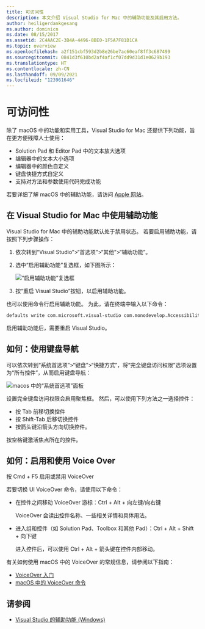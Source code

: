 ```yaml
---
title: 可访问性
description: 本文介绍 Visual Studio for Mac 中的辅助功能及其启用方法。
author: heiligerdankgesang
ms.author: dominicn
ms.date: 08/15/2017
ms.assetid: 2C4AAC2E-3B4A-4496-8BE0-1F5A7F81D1CA
ms.topic: overview
ms.openlocfilehash: a2f151cbf593d2b8e26be7ac60eaf8ff3c687499
ms.sourcegitcommit: 0841d3f610bd2af4af1cf07dd9d31d1e0629b193
ms.translationtype: HT
ms.contentlocale: zh-CN
ms.lasthandoff: 09/09/2021
ms.locfileid: "123961646"
---
```

# <a name="accessibility"></a>可访问性

除了 macOS 中的功能和实用工具，Visual Studio for Mac 还提供下列功能，旨在更方便残障人士使用：

- Solution Pad 和 Editor Pad 中的文本放大选项
- 编辑器中的文本大小选项
- 编辑器中的颜色自定义
- 键盘快捷方式自定义
- 支持对方法和参数使用代码完成功能

若要详细了解 macOS 中的辅助功能，请访问 [Apple 网站](https://www.apple.com/accessibility/mac/)。

## <a name="using-accessibility-features-in-visual-studio-for-mac"></a>在 Visual Studio for Mac 中使用辅助功能

Visual Studio for Mac 中的辅助功能默认处于禁用状态。 若要启用辅助功能，请按照下列步骤操作：

1. 依次转到“Visual Studio”>“首选项”>“其他”>“辅助功能”。

2. 选中“启用辅助功能”复选框，如下图所示：

    ![“启用辅助功能”复选框](media/accessibility-image1.png)

3. 按“重启 Visual Studio”按钮，以启用辅助功能。

也可以使用命令行启用辅助功能。 为此，请在终端中输入以下命令：

```bash
defaults write com.microsoft.visual-studio com.monodevelop.AccessibilityEnabled 1
```

启用辅助功能后，需要重启 Visual Studio。

## <a name="how-to-use-keyboard-navigation"></a>如何：使用键盘导航

可以依次转到“系统首选项”>“键盘”>“快捷方式”，将“完全键盘访问权限”选项设置为“所有控件”，从而启用键盘导航：

![macos 中的“系统首选项”面板](media/accessibility-image2.png)

设置完全键盘访问权限会启用聚焦框。 然后，可以使用下列方法之一选择控件：

- 按 Tab 前移切换控件
- 按 Shift-Tab 后移切换控件
- 按箭头键沿箭头方向切换控件。

按空格键激活焦点所在的控件。

## <a name="how-to-enable-and-use-voice-over"></a>如何：启用和使用 Voice Over

按 Cmd + F5 启用或禁用 VoiceOver

若要切换 UI VoiceOver 命令，请使用以下命令：

- 在控件之间移动 VoiceOver 游标：Ctrl + Alt + 向左键/向右键

   VoiceOver 会读出控件名称、一些相关详情和具体用法。

- 进入组和控件（如 Solution Pad、Toolbox 和其他 Pad）：Ctrl + Alt + Shift + 向下键

   进入控件后，可以使用 Ctrl + Alt + 箭头键在控件内部移动。

有关如何使用 macOS 中的 VoiceOver 的常规信息，请参阅以下指南：

- [VoiceOver 入门](https://help.apple.com/voiceover/info/guide/10.12/)
- [macOS 中的 VoiceOver 命令](https://lab.dotjay.com/notes/voiceover-commands/)

## <a name="see-also"></a>请参阅

- [Visual Studio 的辅助功能 (Windows)](/visualstudio/ide/reference/accessibility-features-of-visual-studio)